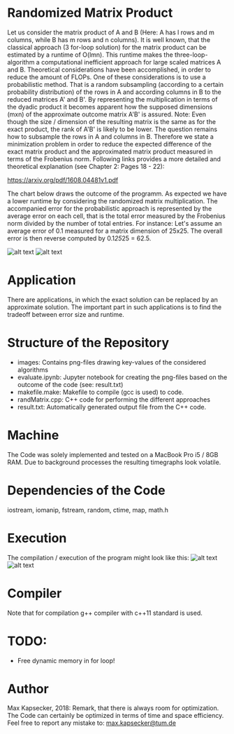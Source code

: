 # Randomized Matrix Product
Let us consider the matrix product of A and B (Here: A has l rows and m columns, while B has m rows and n columns).
It is well known, that the classical approach (3 for-loop solution) for the matrix product can be estimated by a runtime of O(lmn). This runtime makes the three-loop-algorithm a computational inefficient approach for large scaled matrices A and B. Theoretical considerations have been accomplished, in order to reduce the amount of FLOPs. One of these considerations is to use a probabilistic method. That is a random subsampling (according to a certain probability distribution) of the rows in A and according columns in B to the reduced matrices A' and B'. By representing the multiplication in terms of the dyadic product it becomes apparent how the supposed dimensions (mxn) of the approximate outcome matrix A'B' is assured. Note: Even though the size / dimension of the resulting matrix is the same as for the exact product, the rank of A'B' is likely to be lower. The question remains how to subsample the rows in A and columns in B. Therefore we state a minimization problem in order to reduce the expected difference of the exact matrix product and the approximated matrix product measured in terms of the Frobenius norm. Following links provides a more detailed and theoretical explanation (see Chapter 2: Pages 18 - 22):

https://arxiv.org/pdf/1608.04481v1.pdf

The chart below draws the outcome of the programm. As expected we have a lower runtime by considering the randomized matrix multiplication. The accompanied error for the probabilistic approach is represented by the average error on each cell, that is the total error measured by the Frobenius norm divided by the number of total entries. For instance: Let's assume an average error of 0.1 measured for a matrix dimension of 25x25. The overall error is then reverse computed by 0.1*25*25 = 62.5.

![alt text](https://github.com/NumericalMax/RandomizedMatrixProduct/blob/master/images/all_avg_uniform.png)
![alt text](https://github.com/NumericalMax/RandomizedMatrixProduct/blob/master/images/all_avg_Custom.png)

# Application
There are applications, in which the exact solution can be replaced by an approximate solution. The important part in such applications is to find the tradeoff between error size and runtime.

# Structure of the Repository
- images: Contains png-files drawing key-values of the considered algorithms
- evaluate.ipynb: Jupyter notebook for creating the png-files based on the outcome of the code (see: result.txt)
- makefile.make: Makefile to compile (gcc is used) to code.
- randMatrix.cpp: C++ code for performing the different approaches
- result.txt: Automatically generated output file from the C++ code.

# Machine
The Code was solely implemented and tested on a MacBook Pro i5 / 8GB RAM. Due to background processes the resulting timegraphs look volatile.

# Dependencies of the Code
iostream, iomanip, fstream, random, ctime, map, math.h

# Execution
The compilation / execution of the program might look like this:
![alt text](https://github.com/NumericalMax/RandomizedMatrixProduct/blob/master/images/run_0.png)
![alt text](https://github.com/NumericalMax/RandomizedMatrixProduct/blob/master/images/run_1.png)

# Compiler
Note that for compilation g++ compiler with c++11 standard is used.

# TODO:
- Free dynamic memory in for loop! 

# Author
Max Kapsecker, 2018: Remark, that there is always room for optimization. The Code can certainly be optimized in terms of time and space efficiency. Feel free to report any mistake to: max.kapsecker@tum.de
